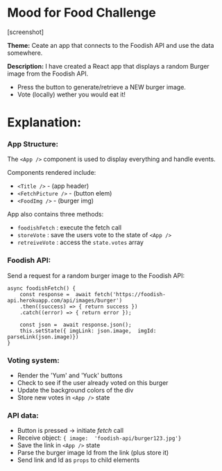 # Mood for Food Challenge

[screenshot]

**Theme:** Ceate an app that connects to the Foodish API and use the data somewhere.

**Description:** I have created a React app that displays a random Burger image from the Foodish API. 
- Press the button to generate/retrieve a NEW burger image. 
- Vote (locally) wether you would eat it!
 
# Explanation:
### App Structure:
The `<App />` component is used to display everything and handle events. 

Components rendered include:
- `<Title />`  - (app header)
- `<FetchPicture />`  - (button elem)
- `<FoodImg />`  - (burger img)

App also contains three methods:
- `foodishFetch` : execute the fetch call
- `storeVote` : save the users vote to the state of `<App />`
- `retreiveVote` : access the `state.votes` array

### Foodish API:
Send a request for a random burger image to the Foodish API:

    async foodishFetch() {
	    const response =  await fetch('https://foodish-api.herokuapp.com/api/images/burger')
	    .then((success) => { return success })
	    .catch((error) => { return error });
	    
	    const json =  await response.json();
	    this.setState({ imgLink: json.image,  imgId: parseLink(json.image)})
    }

### Voting system:
- Render the 'Yum' and 'Yuck' buttons
- Check to see if the user already voted on this burger
- Update the background colors of the div
- Store new votes in `<App />` state

### API data:
- Button is pressed -> initiate *fetch* call
- Receive object: `{ image:  'foodish-api/burger123.jpg'}`
- Save the link in `<App />` state
- Parse the burger image Id from the link (plus store it)
- Send link and Id as `props` to child elements
